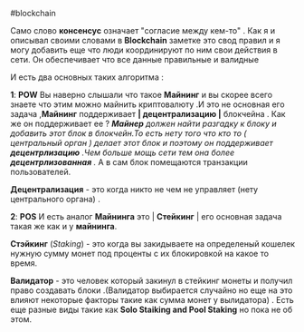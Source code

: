 #blockchain 

Само слово **консенсус** означает "согласие между кем-то" . Как я и описывал своими словами в **Blockchain** заметке это свод правил и я могу добавить еще что люди координируют по ним свои действия в сети. Он обеспечивает что все данные
правильные и валидные

И есть два основных таких алгоритма :

**1**: **POW**
Вы наверно слышали что такое **Майнинг** и вы скорее всего знаете что этим можно майнить криптовалюту .И это не основная его задача ,**Майнинг** поддерживает **| децентрализацию |** блокчейна .
Как же он поддерживает ее ? _**Майнер** должен найти разгадку к блоку и добавить этот блок в блокчейн.То есть нету того что кто то ( центральный орган ) делает этот блок и поэтому он поддерживает **децентрлизацию** .Чем больше мощь сети тем она более **децентрлизованная** ._
А в сам блок помещаются транзакции пользователей.

**Децентрализация** - это когда никто не чем не управляет (нету центрального органа) .

**2**: **POS** 
И есть аналог **Майнинга** это | **Стейкинг** | его основная задача такая же как и у **майнинга**.

**Стэйкинг** (_Staking_) - это когда вы закидываете на определеный кошелек нужную сумму монет под проценты с их блокировкой на какое то время.

**Валидатор** - это человек который закинул в стейкинг монеты и получил право создавать блоки .(Валидатор выбирается случайно но еще на это влияют некоторые факторы такие как сумма монет у вылидатора) . Есть еще разные виды такие как **Solo Staiking and Pool Staking** но пока не об этом.



